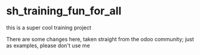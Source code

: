 # sh_training_fun_for_all
this is a super cool training project 

There are some changes here, taken straight from the odoo community; just as examples, please don't use me
